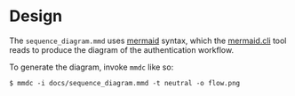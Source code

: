 # Design

The `sequence_diagram.mmd` uses [mermaid](https://mermaidjs.github.io) syntax,
which the [mermaid.cli](https://github.com/mermaidjs/mermaid.cli) tool reads to
produce the diagram of the authentication workflow.

To generate the diagram, invoke `mmdc` like so:

```shell
$ mmdc -i docs/sequence_diagram.mmd -t neutral -o flow.png
```
